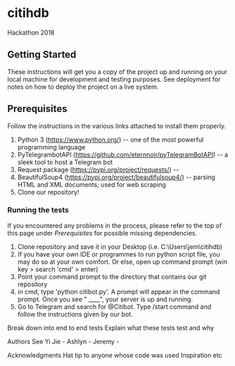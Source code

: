 # citihdb
Hackathon 2018

## Getting Started
These instructions will get you a copy of the project up and running on your local machine for development and testing purposes. 
See deployment for notes on how to deploy the project on a live system.

Prerequisites
---------------
Follow the instructions in the various links attached to install them properly.
1. Python 3 (https://www.python.org/) -- one of the most powerful programming language
2. PyTelegrambotAPI (https://github.com/eternnoir/pyTelegramBotAPI) -- a sleek tool to host a Telegram bot
3. Request package (https://pypi.org/project/requests/) -- 
4. BeautifulSoup4 (https://pypi.org/project/beautifulsoup4/) -- parsing HTML and XML documents; used for web scraping
5. Clone our repository!

### Running the tests
If you encountered any problems in the process, please refer to the top of this page under *Prerequisites* for possible missing dependencies.

1. Clone repository and save it in your Desktop (i.e. C:\Users\jem\citihdb)
2. If you have your own IDE or programmes to run python script file, you may do so at your own comfort. Or else, open up command prompt
(win key > search 'cmd' > enter)
3. Point your command prompt to the directory that contains our git repository
4. in cmd, type 'python citibot.py'. A prompt will appear in the command prompt. Once you see " ____", your server is up and running.
5. Go to Telegram and search for @Citibot. Type /start command and follow the instructions given by our bot.

Break down into end to end tests
Explain what these tests test and why


Authors
See Yi Jie - 
Ashlyn -
Jeremy -



Acknowledgments
Hat tip to anyone whose code was used
Inspiration
etc
